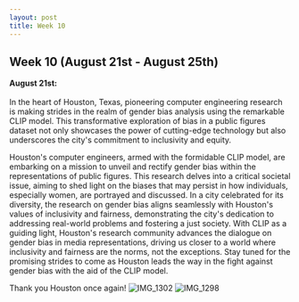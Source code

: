 ```yaml
---
layout: post
title: Week 10
---
```


## Week 10 (August 21st - August 25th)

**August 21st:** <br/>  
In the heart of Houston, Texas, pioneering computer engineering research is making strides in the realm of gender bias analysis using the remarkable CLIP model. This transformative exploration of bias in a public figures dataset not only showcases the power of cutting-edge technology but also underscores the city's commitment to inclusivity and equity.

Houston's computer engineers, armed with the formidable CLIP model, are embarking on a mission to unveil and rectify gender bias within the representations of public figures. This research delves into a critical societal issue, aiming to shed light on the biases that may persist in how individuals, especially women, are portrayed and discussed. In a city celebrated for its diversity, the research on gender bias aligns seamlessly with Houston's values of inclusivity and fairness, demonstrating the city's dedication to addressing real-world problems and fostering a just society. With CLIP as a guiding light, Houston's research community advances the dialogue on gender bias in media representations, driving us closer to a world where inclusivity and fairness are the norms, not the exceptions. Stay tuned for the promising strides to come as Houston leads the way in the fight against gender bias with the aid of the CLIP model.

Thank you Houston once again!
![IMG_1302](https://github.com/veronicaflores/dreusummer2023/assets/52052151/9f840c7d-fd9b-4048-8fdb-4e1590250767)
![IMG_1298](https://github.com/veronicaflores/dreusummer2023/assets/52052151/62d7806b-1276-44ba-8256-edd63bb04eba)
